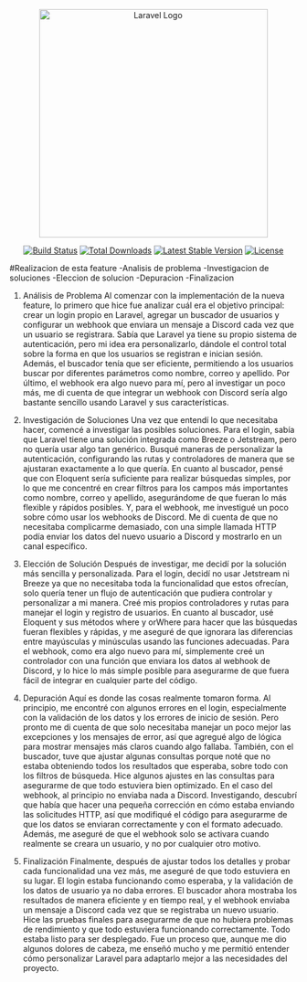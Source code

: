 <p align="center"><a href="https://laravel.com" target="_blank"><img src="https://raw.githubusercontent.com/laravel/art/master/logo-lockup/5%20SVG/2%20CMYK/1%20Full%20Color/laravel-logolockup-cmyk-red.svg" width="400" alt="Laravel Logo"></a></p>

<p align="center">
<a href="https://github.com/laravel/framework/actions"><img src="https://github.com/laravel/framework/workflows/tests/badge.svg" alt="Build Status"></a>
<a href="https://packagist.org/packages/laravel/framework"><img src="https://img.shields.io/packagist/dt/laravel/framework" alt="Total Downloads"></a>
<a href="https://packagist.org/packages/laravel/framework"><img src="https://img.shields.io/packagist/v/laravel/framework" alt="Latest Stable Version"></a>
<a href="https://packagist.org/packages/laravel/framework"><img src="https://img.shields.io/packagist/l/laravel/framework" alt="License"></a>
</p>

#Realizacion de esta feature
-Analisis de problema
-Investigacion de soluciones
-Eleccion de solucion 
-Depuracion
-Finalizacion

1. Análisis de Problema
Al comenzar con la implementación de la nueva feature, lo primero que hice fue analizar cuál era el objetivo principal: crear un login propio en Laravel, agregar un buscador de usuarios y configurar un webhook que enviara un mensaje a Discord cada vez que un usuario se registrara. Sabía que Laravel ya tiene su propio sistema de autenticación, pero mi idea era personalizarlo, dándole el control total sobre la forma en que los usuarios se registran e inician sesión. Además, el buscador tenía que ser eficiente, permitiendo a los usuarios buscar por diferentes parámetros como nombre, correo y apellido. Por último, el webhook era algo nuevo para mí, pero al investigar un poco más, me di cuenta de que integrar un webhook con Discord sería algo bastante sencillo usando Laravel y sus características.

2. Investigación de Soluciones
Una vez que entendí lo que necesitaba hacer, comencé a investigar las posibles soluciones. Para el login, sabía que Laravel tiene una solución integrada como Breeze o Jetstream, pero no quería usar algo tan genérico. Busqué maneras de personalizar la autenticación, configurando las rutas y controladores de manera que se ajustaran exactamente a lo que quería. En cuanto al buscador, pensé que con Eloquent sería suficiente para realizar búsquedas simples, por lo que me concentré en crear filtros para los campos más importantes como nombre, correo y apellido, asegurándome de que fueran lo más flexible y rápidos posibles. Y, para el webhook, me investigué un poco sobre cómo usar los webhooks de Discord. Me di cuenta de que no necesitaba complicarme demasiado, con una simple llamada HTTP podía enviar los datos del nuevo usuario a Discord y mostrarlo en un canal específico.

3. Elección de Solución
Después de investigar, me decidí por la solución más sencilla y personalizada. Para el login, decidí no usar Jetstream ni Breeze ya que no necesitaba toda la funcionalidad que estos ofrecían, solo quería tener un flujo de autenticación que pudiera controlar y personalizar a mi manera. Creé mis propios controladores y rutas para manejar el login y registro de usuarios. En cuanto al buscador, usé Eloquent y sus métodos where y orWhere para hacer que las búsquedas fueran flexibles y rápidas, y me aseguré de que ignorara las diferencias entre mayúsculas y minúsculas usando las funciones adecuadas. Para el webhook, como era algo nuevo para mí, simplemente creé un controlador con una función que enviara los datos al webhook de Discord, y lo hice lo más simple posible para asegurarme de que fuera fácil de integrar en cualquier parte del código.

4. Depuración
Aquí es donde las cosas realmente tomaron forma. Al principio, me encontré con algunos errores en el login, especialmente con la validación de los datos y los errores de inicio de sesión. Pero pronto me di cuenta de que solo necesitaba manejar un poco mejor las excepciones y los mensajes de error, así que agregué algo de lógica para mostrar mensajes más claros cuando algo fallaba. También, con el buscador, tuve que ajustar algunas consultas porque noté que no estaba obteniendo todos los resultados que esperaba, sobre todo con los filtros de búsqueda. Hice algunos ajustes en las consultas para asegurarme de que todo estuviera bien optimizado. En el caso del webhook, al principio no enviaba nada a Discord. Investigando, descubrí que había que hacer una pequeña corrección en cómo estaba enviando las solicitudes HTTP, así que modifiqué el código para asegurarme de que los datos se enviaran correctamente y con el formato adecuado. Además, me aseguré de que el webhook solo se activara cuando realmente se creara un usuario, y no por cualquier otro motivo.

5. Finalización
Finalmente, después de ajustar todos los detalles y probar cada funcionalidad una vez más, me aseguré de que todo estuviera en su lugar. El login estaba funcionando como esperaba, y la validación de los datos de usuario ya no daba errores. El buscador ahora mostraba los resultados de manera eficiente y en tiempo real, y el webhook enviaba un mensaje a Discord cada vez que se registraba un nuevo usuario. Hice las pruebas finales para asegurarme de que no hubiera problemas de rendimiento y que todo estuviera funcionando correctamente. Todo estaba listo para ser desplegado. Fue un proceso que, aunque me dio algunos dolores de cabeza, me enseñó mucho y me permitió entender cómo personalizar Laravel para adaptarlo mejor a las necesidades del proyecto.

